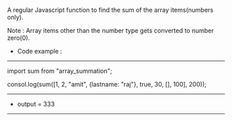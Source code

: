 A regular Javascript function to find the sum of the array items(numbers only).

Note : Array items other than the number type gets converted to number zero(0).

- Code example :

---

import sum from "array_summation";

consol.log(sum([1, 2, "amit", {lastname: "raj"}, true, 30, [], 100], 200));

---

- output = 333

---
